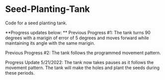 # Seed-Planting-Tank
Code for a seed planting tank. 

**Progress updates below: 
**
Previous Progress #1: The tank turns 90 degrees with a marigin of error of 5 degrees and moves forward while maintaining its angle with the same marigin. 

Previous Progress #2: The tank follows the programmed movement pattern. 

Progress Update 5/21/2022: The tank now takes pauses as it follows the movement pattern. The tank will make the holes and plant the seeds during these periods. 
